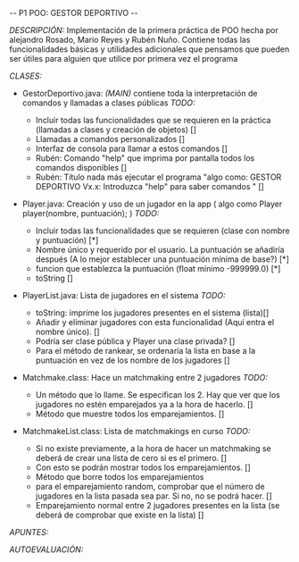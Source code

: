 -- P1 POO: GESTOR DEPORTIVO --

*DESCRIPCIÓN:* 
Implementación de la primera práctica de POO hecha por alejandro Rosado, Mario Reyes y Rubén Nuño. Contiene todas las funcionalidades básicas y utilidades adicionales que pensamos que pueden ser útiles para alguien que utilice por primera vez el programa

*CLASES:*
 - GestorDeportivo.java: _(MAIN)_ contiene toda la interpretación de comandos y llamadas a clases públicas 
    *TODO:*
    * Incluir todas las funcionalidades que se requieren en la práctica (llamadas a clases y creación de objetos) [] 
    * Llamadas a comandos personalizados []
    * Interfaz de consola para llamar a estos comandos []
    * Rubén: Comando "help" que imprima por pantalla todos los comandos disponibles []
    * Rubén: Título nada más ejecutar el programa "algo como: GESTOR DEPORTIVO Vx.x: Introduzca "help" para saber comandos " []

- Player.java: Creación y uso de un jugador en la app ( algo como Player player(nombre, puntuación); ) 
    *TODO:*
    * Incluir todas las funcionalidades que se requieren (clase con nombre y puntuación) [*] 
    * Nombre único y requerido por el usuario. La puntuación se añadiría después (A lo mejor establecer una puntuación mínima de base?) [*]
    * funcion que establezca la puntuación (float mínimo -999999.0) [*]
    * toString []
- PlayerList.java: Lista de jugadores en el sistema
    *TODO:*
    * toString: imprime los jugadores presentes en el sistema (lista)[] 
    * Añadir y eliminar jugadores con esta funcionalidad (Aquí entra el nombre único). []
    * Podría ser clase pública y Player una clase privada? []
    * Para el método de rankear, se ordenaría la lista en base a la puntuación en vez de los nombre de los jugadores []

- Matchmake.class: Hace un matchmaking entre 2 jugadores
    *TODO:*
    * Un método que lo llame. Se especifican los 2. Hay que ver que los jugadores no estén emparejados ya a la hora de hacerlo. []
    * Método que muestre todos los emparejamientos. [] 

- MatchmakeList.class: Lista de matchmakings en curso
    *TODO:*
    * Si no existe previamente, a la hora de hacer un matchmaking se deberá de crear una lista de cero si es el primero. []
    * Con esto se podrán mostrar todos los emparejamientos. [] 
    * Método que borre todos los emparejamientos
    * para el emparejamiento random, comprobar que el número de jugadores en la lista pasada sea par. Si no, no se podrá hacer. []
    * Emparejamiento normal entre 2 jugadores presentes en la lista (se deberá de comprobar que existe en la lista) []
    
*APUNTES:*

*AUTOEVALUACIÓN:*

